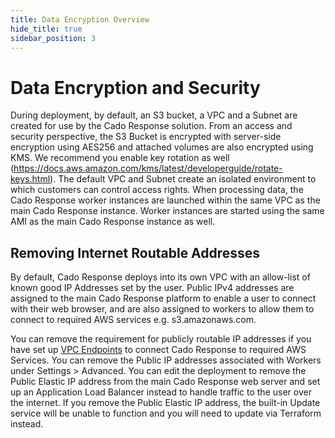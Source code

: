 ```yaml
---
title: Data Encryption Overview
hide_title: true
sidebar_position: 3
---
```


# Data Encryption and Security
During deployment, by default, an S3 bucket, a VPC and a Subnet are created for use by the Cado Response solution.  From an access and security perspective, the S3 Bucket is encrypted with server-side encryption using AES256 and attached volumes are also encrypted using KMS.  We recommend you enable key rotation as well (https://docs.aws.amazon.com/kms/latest/developerguide/rotate-keys.html). The default VPC and Subnet create an isolated environment to which customers can control access rights.  When processing data, the Cado Response worker instances are launched within the same VPC as the main Cado Response instance.  Worker instances are started using the same AMI as the main Cado Response instance as well.

## Removing Internet Routable Addresses
By default, Cado Response deploys into its own VPC with an allow-list of known good IP Addresses set by the user. Public IPv4 addresses are assigned to the main Cado Response platform to enable a user to connect with their web browser, and are also assigned to workers to allow them to connect to required AWS services e.g. s3.amazonaws.com.

You can remove the requirement for publicly routable IP addresses if you have set up [VPC Endpoints](https://tomgregory.com/when-to-use-an-aws-s3-vpc-endpoint/) to connect Cado Response to required AWS Services.
You can remove the Public IP addresses associated with Workers under Settings > Advanced.
You can edit the deployment to remove the Public Elastic IP address from the main Cado Response web server and set up an Application Load Balancer instead to handle traffic to the user over the internet. If you remove the Public Elastic IP address, the built-in Update service will be unable to function and you will need to update via Terraform instead.